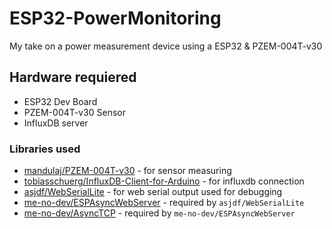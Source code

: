 # ESP32-PowerMonitoring

My take on a power measurement device using a ESP32 & PZEM-004T-v30

## Hardware requiered
- ESP32 Dev Board
- PZEM-004T-v30 Sensor
- InfluxDB server

### Libraries used
- [mandulaj/PZEM-004T-v30](https://github.com/mandulaj/PZEM-004T-v30) - for sensor measuring
- [tobiasschuerg/InfluxDB-Client-for-Arduino](https://github.com/tobiasschuerg/InfluxDB-Client-for-Arduino) - for influxdb connection
- [asjdf/WebSerialLite](https://github.com/asjdf/WebSerialLite) - for web serial output used for debugging
- [me-no-dev/ESPAsyncWebServer](https://github.com/me-no-dev/ESPAsyncWebServer) - required by `asjdf/WebSerialLite`
- [me-no-dev/AsyncTCP](https://github.com/me-no-dev/AsyncTCP) - required by `me-no-dev/ESPAsyncWebServer`
